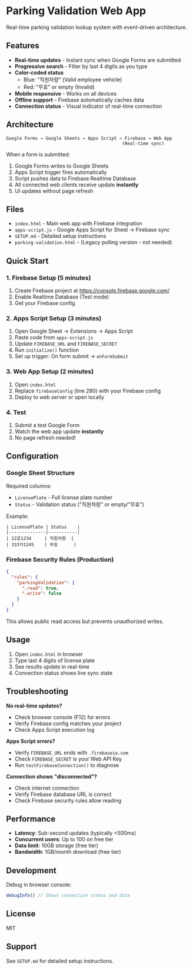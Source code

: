 # Parking Validation Web App

Real-time parking validation lookup system with event-driven architecture.

## Features

- **Real-time updates** - Instant sync when Google Forms are submitted
- **Progressive search** - Filter by last 4 digits as you type
- **Color-coded status**
  - Blue: "직원차량" (Valid employee vehicle)
  - Red: "무효" or empty (Invalid)
- **Mobile responsive** - Works on all devices
- **Offline support** - Firebase automatically caches data
- **Connection status** - Visual indicator of real-time connection

## Architecture

```
Google Forms → Google Sheets → Apps Script → Firebase → Web App
                                            (Real-time sync)
```

When a form is submitted:
1. Google Forms writes to Google Sheets
2. Apps Script trigger fires automatically
3. Script pushes data to Firebase Realtime Database
4. All connected web clients receive update **instantly**
5. UI updates without page refresh

## Files

- `index.html` - Main web app with Firebase integration
- `apps-script.js` - Google Apps Script for Sheet → Firebase sync
- `SETUP.md` - Detailed setup instructions
- `parking-validation.html` - (Legacy polling version - not needed)

## Quick Start

### 1. Firebase Setup (5 minutes)

1. Create Firebase project at https://console.firebase.google.com/
2. Enable Realtime Database (Test mode)
3. Get your Firebase config

### 2. Apps Script Setup (3 minutes)

1. Open Google Sheet → Extensions → Apps Script
2. Paste code from `apps-script.js`
3. Update `FIREBASE_URL` and `FIREBASE_SECRET`
4. Run `initialize()` function
5. Set up trigger: On form submit → `onFormSubmit`

### 3. Web App Setup (2 minutes)

1. Open `index.html`
2. Replace `firebaseConfig` (line 280) with your Firebase config
3. Deploy to web server or open locally

### 4. Test

1. Submit a test Google Form
2. Watch the web app update **instantly**
3. No page refresh needed!

## Configuration

### Google Sheet Structure

Required columns:
- `LicensePlate` - Full license plate number
- `Status` - Validation status ("직원차량" or empty/"무효")

Example:
```
| LicensePlate | Status    |
|--------------|-----------|
| 12호1234     | 직원차량  |
| 333가1245    | 무효      |
```

### Firebase Security Rules (Production)

```json
{
  "rules": {
    "parkingValidation": {
      ".read": true,
      ".write": false
    }
  }
}
```

This allows public read access but prevents unauthorized writes.

## Usage

1. Open `index.html` in browser
2. Type last 4 digits of license plate
3. See results update in real-time
4. Connection status shows live sync state

## Troubleshooting

**No real-time updates?**
- Check browser console (F12) for errors
- Verify Firebase config matches your project
- Check Apps Script execution log

**Apps Script errors?**
- Verify `FIREBASE_URL` ends with `.firebaseio.com`
- Check `FIREBASE_SECRET` is your Web API Key
- Run `testFirebaseConnection()` to diagnose

**Connection shows "disconnected"?**
- Check internet connection
- Verify Firebase database URL is correct
- Check Firebase security rules allow reading

## Performance

- **Latency**: Sub-second updates (typically <500ms)
- **Concurrent users**: Up to 100 on free tier
- **Data limit**: 10GB storage (free tier)
- **Bandwidth**: 1GB/month download (free tier)

## Development

Debug in browser console:
```javascript
debugInfo() // Shows connection status and data
```

## License

MIT

## Support

See `SETUP.md` for detailed setup instructions.

